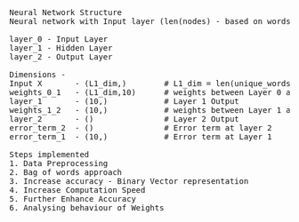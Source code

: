 <pre>
Neural Network Structure
Neural network with Input layer (len(nodes) - based on words trained), 1 hidden layer (10 nodes) and Output layer (1 node)  
  
layer_0 - Input Layer  
layer_1 - Hidden Layer  
layer_2 - Output Layer  
  
Dimensions -  
Input X       - (L1_dim,)        # L1_dim = len(unique_words)  
weights_0_1   - (L1_dim,10)      # weights between Layer 0 and Layer 1  
layer_1       - (10,)            # Layer 1 Output  
weights_1_2   - (10,)            # weights between Layer 1 and Layer 2  
layer_2       - ()               # Layer 2 Output  
error_term_2  - ()               # Error term at layer 2  
error_term_1  - (10,)            # Error term at Layer 1  
  
Steps implemented
1. Data Preprocessing
2. Bag of words approach
3. Increase accuracy - Binary Vector representation
4. Increase Computation Speed
5. Further Enhance Accuracy
6. Analysing behaviour of Weights
</pre>
